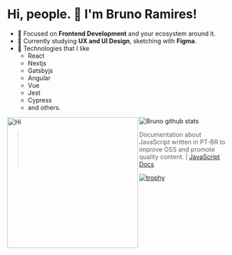 # Hi, people. 👋 I'm Bruno Ramires!

- :pushpin: Focused on **Frontend Development** and your ecosystem around it.
- :art: Currently studying **UX and UI Design**, sketching with **Figma**.
- 🌱 Technologies that I like
  - React
  - Nextjs
  - Gatsbyjs
  - Angular
  - Vue
  - Jest
  - Cypress
  - and others.

<img align="left" src="https://media3.giphy.com/media/3o6ZsXTQUVOT84Zrz2/giphy.gif?cid=ecf05e471eecbe8c5bcb9e13f9d95b057329bb3e7c9d46f5&rid=giphy.gif" alt="Hi" width="300"/>

![Bruno github stats](https://github-readme-stats.vercel.app/api?username=brunormferreira&show_icons=true&theme=cobalt)

> Documentation about JavaScript written in PT-BR to improve OSS and promote quality content. | [JavaScript Docs](https://javascript-docs.netlify.com/)

[![trophy](https://github-profile-trophy.vercel.app/?username=brunormferreira)](https://github.com/ryo-ma/github-profile-trophy)
